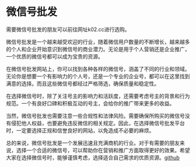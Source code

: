 # 微信号批发

需要微信号批发的朋友可以前往网址k02.cc进行选购。

微信号批发是一个越来越受欢迎的行业，随着微信用户数量的不断增长，越来越多的个人和企业开始意识到微信号的商业潜力。无论是用于个人营销还是企业推广，一个优质的微信号都可以成为宝贵的资源。

在微信号批发网站上，你可以找到各种各样的微信号，涵盖了不同的行业和领域。无论你是想要一个有影响力的个人号，还是一个专业的企业号，都可以在这里找到满意的选择。而且这些微信号都经过严格筛选，确保质量和稳定性。

在选择微信号时，除了关注号主的影响力和活跃度，还需要考虑号主的背景和行为规范。一个有良好口碑和积极互动的号主，会给你的推广带来更多的收益。

当然，微信号批发也需要注意一些合规性和法律风险。需要确保所购买的微信号没有侵犯他人权益，也要避免违反微信的相关规定。因此，在选择微信号批发平台时，一定要选择正规和信誉良好的网站，以免造成不必要的麻烦。

总的来说，微信号批发是一个发展迅速且充满商机的行业。对于有需要的朋友来说，选择一个合适的微信号，可以帮助你在营销和推广方面取得更好的效果。希望大家在选择微信号时，能够谨慎考虑，选择适合自己需求的优质资源。[github](https://github.com)